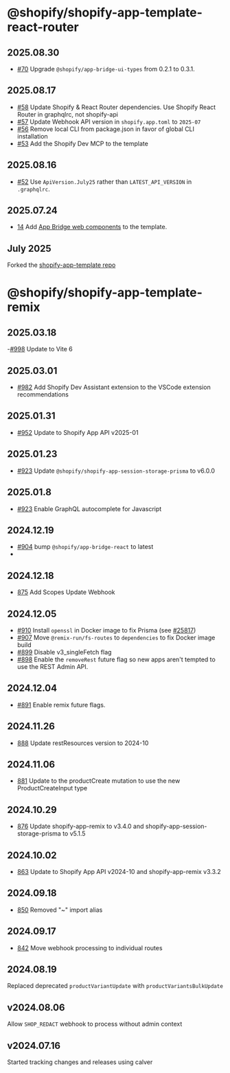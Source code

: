 # @shopify/shopify-app-template-react-router

## 2025.08.30

- [#70](https://github.com/Shopify/shopify-app-template-react-router/pull/70/files) Upgrade `@shopify/app-bridge-ui-types` from 0.2.1 to 0.3.1.

## 2025.08.17

- [#58](https://github.com/Shopify/shopify-app-template-react-router/pull/58) Update Shopify & React Router dependencies.  Use Shopify React Router in graphqlrc, not shopify-api
- [#57](https://github.com/Shopify/shopify-app-template-react-router/pull/57) Update Webhook API version in `shopify.app.toml` to `2025-07`
- [#56](https://github.com/Shopify/shopify-app-template-react-router/pull/56) Remove local CLI from package.json in favor of global CLI installation
- [#53](https://github.com/Shopify/shopify-app-template-react-router/pull/53) Add the Shopify Dev MCP to the template

## 2025.08.16

- [#52](https://github.com/Shopify/shopify-app-template-react-router/pull/52) Use `ApiVersion.July25` rather than `LATEST_API_VERSION` in `.graphqlrc`.

## 2025.07.24

- [14](https://github.com/Shopify/shopify-app-template-react-router/pull/14/files) Add [App Bridge web components](https://shopify.dev/docs/api/app-home/app-bridge-web-components) to the template.

## July 2025

Forked the [shopify-app-template repo](https://github.com/Shopify/shopify-app-template-remix)

# @shopify/shopify-app-template-remix

## 2025.03.18

-[#998](https://github.com/Shopify/shopify-app-template-remix/pull/998) Update to Vite 6

## 2025.03.01

- [#982](https://github.com/Shopify/shopify-app-template-remix/pull/982) Add Shopify Dev Assistant extension to the VSCode extension recommendations

## 2025.01.31

- [#952](https://github.com/Shopify/shopify-app-template-remix/pull/952) Update to Shopify App API v2025-01

## 2025.01.23

- [#923](https://github.com/Shopify/shopify-app-template-remix/pull/923) Update `@shopify/shopify-app-session-storage-prisma` to v6.0.0

## 2025.01.8

- [#923](https://github.com/Shopify/shopify-app-template-remix/pull/923) Enable GraphQL autocomplete for Javascript

## 2024.12.19

- [#904](https://github.com/Shopify/shopify-app-template-remix/pull/904) bump `@shopify/app-bridge-react` to latest
-
## 2024.12.18

- [875](https://github.com/Shopify/shopify-app-template-remix/pull/875) Add Scopes Update Webhook
## 2024.12.05

- [#910](https://github.com/Shopify/shopify-app-template-remix/pull/910) Install `openssl` in Docker image to fix Prisma (see [#25817](https://github.com/prisma/prisma/issues/25817#issuecomment-2538544254))
- [#907](https://github.com/Shopify/shopify-app-template-remix/pull/907) Move `@remix-run/fs-routes` to `dependencies` to fix Docker image build
- [#899](https://github.com/Shopify/shopify-app-template-remix/pull/899) Disable v3_singleFetch flag
- [#898](https://github.com/Shopify/shopify-app-template-remix/pull/898) Enable the `removeRest` future flag so new apps aren't tempted to use the REST Admin API.

## 2024.12.04

- [#891](https://github.com/Shopify/shopify-app-template-remix/pull/891) Enable remix future flags.

## 2024.11.26

- [888](https://github.com/Shopify/shopify-app-template-remix/pull/888) Update restResources version to 2024-10

## 2024.11.06

- [881](https://github.com/Shopify/shopify-app-template-remix/pull/881) Update to the productCreate mutation to use the new ProductCreateInput type

## 2024.10.29

- [876](https://github.com/Shopify/shopify-app-template-remix/pull/876) Update shopify-app-remix to v3.4.0 and shopify-app-session-storage-prisma to v5.1.5

## 2024.10.02

- [863](https://github.com/Shopify/shopify-app-template-remix/pull/863) Update to Shopify App API v2024-10 and shopify-app-remix v3.3.2

## 2024.09.18

- [850](https://github.com/Shopify/shopify-app-template-remix/pull/850) Removed "~" import alias

## 2024.09.17

- [842](https://github.com/Shopify/shopify-app-template-remix/pull/842) Move webhook processing to individual routes

## 2024.08.19

Replaced deprecated `productVariantUpdate` with `productVariantsBulkUpdate`

## v2024.08.06

Allow `SHOP_REDACT` webhook to process without admin context

## v2024.07.16

Started tracking changes and releases using calver
